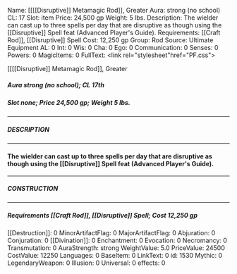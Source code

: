 Name: [[[[Disruptive]] Metamagic Rod]], Greater
Aura: strong (no school)
CL: 17
Slot: item
Price: 24,500 gp
Weight: 5 lbs.
Description: The wielder can cast up to three spells per day that are disruptive as though using the [[Disruptive]] Spell feat (Advanced Player's Guide).
Requirements: [[Craft Rod]], [[Disruptive]] Spell
Cost: 12,250 gp
Group: Rod
Source: Ultimate Equipment
AL: 0
Int: 0
Wis: 0
Cha: 0
Ego: 0
Communication: 0
Senses: 0
Powers: 0
MagicItems: 0
FullText: <link rel="stylesheet"href="PF.css"><div class="heading"><p class="alignleft">[[[[Disruptive]] Metamagic Rod]], Greater</p><div style="clear: both;"></div></div><div><h5><b>Aura </b>strong (no school); <b>CL </b>17th</h5><h5><b>Slot </b>none; <b>Price </b>24,500 gp; <b>Weight </b>5 lbs.</h5></div><hr/><div><h5><b>DESCRIPTION</b></h5></div><hr/><div><h4><p>The wielder can cast up to three spells per day that are disruptive as though using the [[Disruptive]] Spell feat (Advanced Player's Guide).</p></h4></div><hr/><div><h5><b>CONSTRUCTION</b></h5></div><hr/><div><h5><b>Requirements </b>[[Craft Rod]], [[Disruptive]] Spell; <b>Cost </b>12,250 gp</h5></div>
[[Destruction]]: 0
MinorArtifactFlag: 0
MajorArtifactFlag: 0
Abjuration: 0
Conjuration: 0
[[Divination]]: 0
Enchantment: 0
Evocation: 0
Necromancy: 0
Transmutation: 0
AuraStrength: strong
WeightValue: 5.0
PriceValue: 24500
CostValue: 12250
Languages: 0
BaseItem: 0
LinkText: 0
id: 1530
Mythic: 0
LegendaryWeapon: 0
Illusion: 0
Universal: 0
effects: 0

